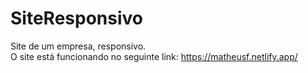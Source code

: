# SiteResponsivo
Site de um empresa, responsivo.  
O site está funcionando no seguinte link: https://matheusf.netlify.app/
